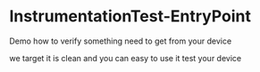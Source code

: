 # InstrumentationTest-EntryPoint
Demo how to verify something need to get from your device

we target it is clean and you can easy to use it test your device
